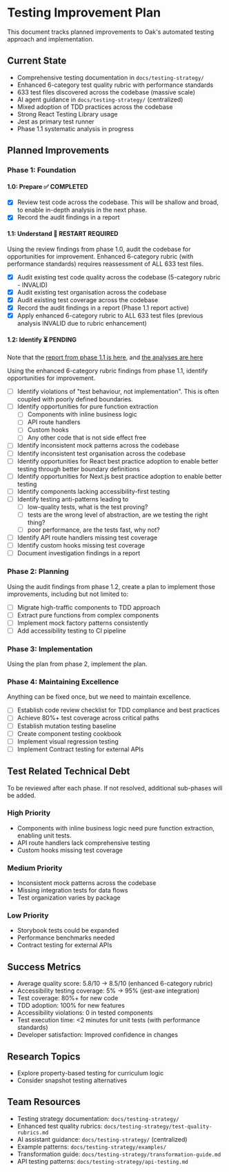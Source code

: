 # Testing Improvement Plan

This document tracks planned improvements to Oak's automated testing approach and implementation.

## Current State

- Comprehensive testing documentation in `docs/testing-strategy/`
- Enhanced 6-category test quality rubric with performance standards
- 633 test files discovered across the codebase (massive scale)
- AI agent guidance in `docs/testing-strategy/` (centralized)
- Mixed adoption of TDD practices across the codebase
- Strong React Testing Library usage
- Jest as primary test runner
- Phase 1.1 systematic analysis in progress

## Planned Improvements

### Phase 1: Foundation

#### 1.0: Prepare ✅ COMPLETED

- [x] Review test code across the codebase. This will be shallow and broad, to enable in-depth analysis in the next phase.
- [x] Record the audit findings in a report

#### 1.1: Understand 🔄 RESTART REQUIRED

Using the review findings from phase 1.0, audit the codebase for opportunities for improvement. Enhanced 6-category rubric (with performance standards) requires reassessment of ALL 633 test files.

- [x] Audit existing test code quality across the codebase (5-category rubric - INVALID)
- [x] Audit existing test organisation across the codebase
- [x] Audit existing test coverage across the codebase
- [x] Record the audit findings in a report (Phase 1.1 report active)
- [x] Apply enhanced 6-category rubric to ALL 633 test files (previous analysis INVALID due to rubric enhancement)

#### 1.2: Identify ⏳ PENDING

Note that the [report from phase 1.1 is here](testing-improvement-phase-1-1-report.md), and [the analyses are here](../reviews/testing-improvement/phase-1-1/index.md)

Using the enhanced 6-category rubric findings from phase 1.1, identify opportunities for improvement.

- [ ] Identify violations of "test behaviour, not implementation". This is often coupled with poorly defined boundaries.
- [ ] Identify opportunities for pure function extraction
  - [ ] Components with inline business logic
  - [ ] API route handlers
  - [ ] Custom hooks
  - [ ] Any other code that is not side effect free
- [ ] Identify inconsistent mock patterns across the codebase
- [ ] Identify inconsistent test organisation across the codebase
- [ ] Identify opportunities for React best practice adoption to enable better testing through better boundary definitions
- [ ] Identify opportunities for Next.js best practice adoption to enable better testing
- [ ] Identify components lacking accessibility-first testing
- [ ] Identify testing anti-patterns leading to
  - [ ] low-quality tests, what is the test proving?
  - [ ] tests are the wrong level of abstraction, are we testing the right thing?
  - [ ] poor performance, are the tests fast, why not?
- [ ] Identify API route handlers missing test coverage
- [ ] Identify custom hooks missing test coverage
- [ ] Document investigation findings in a report

### Phase 2: Planning

Using the audit findings from phase 1.2, create a plan to implement those improvements, including but not limited to:

- [ ] Migrate high-traffic components to TDD approach
- [ ] Extract pure functions from complex components
- [ ] Implement mock factory patterns consistently
- [ ] Add accessibility testing to CI pipeline

### Phase 3: Implementation

Using the plan from phase 2, implement the plan.

### Phase 4: Maintaining Excellence

Anything can be fixed once, but we need to maintain excellence.

- [ ] Establish code review checklist for TDD compliance and best practices
- [ ] Achieve 80%+ test coverage across critical paths
- [ ] Establish mutation testing baseline
- [ ] Create component testing cookbook
- [ ] Implement visual regression testing
- [ ] Implement Contract testing for external APIs

## Test Related Technical Debt

To be reviewed after each phase. If not resolved, additional sub-phases will be added.

### High Priority

- Components with inline business logic need pure function extraction, enabling unit tests.
- API route handlers lack comprehensive testing
- Custom hooks missing test coverage

### Medium Priority

- Inconsistent mock patterns across the codebase
- Missing integration tests for data flows
- Test organization varies by package

### Low Priority

- Storybook tests could be expanded
- Performance benchmarks needed
- Contract testing for external APIs

## Success Metrics

- Average quality score: 5.8/10 → 8.5/10 (enhanced 6-category rubric)
- Accessibility testing coverage: 5% → 95% (jest-axe integration)
- Test coverage: 80%+ for new code
- TDD adoption: 100% for new features
- Accessibility violations: 0 in tested components
- Test execution time: <2 minutes for unit tests (with performance standards)
- Developer satisfaction: Improved confidence in changes

## Research Topics

- Explore property-based testing for curriculum logic
- Consider snapshot testing alternatives

## Team Resources

- Testing strategy documentation: `docs/testing-strategy/`
- Enhanced test quality rubrics: `docs/testing-strategy/test-quality-rubrics.md`
- AI assistant guidance: `docs/testing-strategy/` (centralized)
- Example patterns: `docs/testing-strategy/examples/`
- Transformation guide: `docs/testing-strategy/transformation-guide.md`
- API testing patterns: `docs/testing-strategy/api-testing.md`
